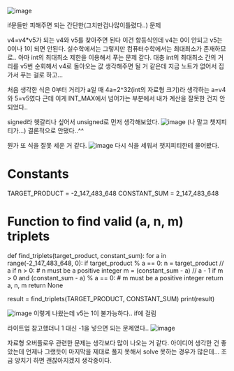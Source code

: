 ![image](https://github.com/6kitty/WriteUp/assets/170162084/c81f6c54-0d3a-4f02-af98-ec07d1e30753)

if문들만 피해주면 되는 간단한(그치만겁나많이틀렸다..) 문제 

 

v4=v4*v5가 되는 v4와 v5를 찾아주면 된다 
이건 항등식인데 v4는 0이 안되고 v5는 0이나 1이 되면 안된다. 
실수학에서는 그렇지만 컴퓨터수학에서는 최대최소가 존재하므로.. 
아마 int의 최대최소 제한을 이용해서 푸는 문제 같다. 
대충 int의 최대최소 간의 거리를 v5번 순회해서 v4로 돌아오는 값 생각해주면 될 거 같은데 
지금 노트가 없어서 집 가서 푸는 걸로 하고... 

 

처음 생각한 식은 0부터 거리가 a일 때 4a=2^32(int의 자료형 크기)라 생각하는 a=v4와 5=v5였다 
근데 이게 INT_MAX에서 넘어가는 부분에서 내가 계산을 잘못한 건지 안되었다.. 

signed라 헷갈리나 싶어서 unsigned로 먼저 생각해보았다. 
![image](https://github.com/6kitty/WriteUp/assets/170162084/1376ab1f-ccd8-48e8-a582-536b38c0b5bb)
(나 말고 챗지피티가...)
결론적으로 안됐다..^^ 

뭔가 또 식을 잘못 세운 거 같다. 
![image](https://github.com/6kitty/WriteUp/assets/170162084/b816b70d-3ff6-4b65-9e2b-03512e905f36)
다시 식을 세워서 챗지피티한테 물어봤다.

# Constants
TARGET_PRODUCT = -2_147_483_648
CONSTANT_SUM = 2_147_483_648

# Function to find valid (a, n, m) triplets
def find_triplets(target_product, constant_sum):
    for a in range(-2_147_483_648, 0):
        if target_product % a == 0:
            n = target_product // a
            if n > 0:  # n must be a positive integer
                m = (constant_sum - a) // a - 1
                if m > 0 and (constant_sum - a) % a == 0:  # m must be a positive integer
                    return a, n, m
    return None

result = find_triplets(TARGET_PRODUCT, CONSTANT_SUM)
print(result)

![image](https://github.com/6kitty/WriteUp/assets/170162084/1d3fdde6-9b06-4140-a641-7e26078abcde)
이렇게 나왔는데 v5는 1이 불가능하다.. if에 걸림 
 

라이트업 참고했더니 1 대신 -1을 넣으면 되는 문제였다.. 
![image](https://github.com/6kitty/WriteUp/assets/170162084/683084e2-a888-464d-aeb6-21883156d07b)

자료형 오버플로우 관련한 문제는 생각보다 많이 나오는 거 같다. 
아이디어 생각한 건 좋았는데 언제나 그랬듯이 마지막을 제대로 풀지 못해서 solve 못하는 경우가 많은데... 
조금 양치기 하면 괜찮아지겠지 생각중이다. 
